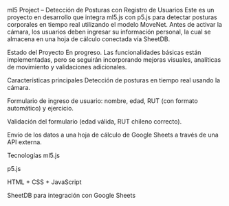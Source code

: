 ml5 Project – Detección de Posturas con Registro de Usuarios
Este es un proyecto en desarrollo que integra ml5.js con p5.js para detectar posturas corporales en tiempo real utilizando el modelo MoveNet. Antes de activar la cámara, los usuarios deben ingresar su información personal, la cual se almacena en una hoja de cálculo conectada vía SheetDB.

Estado del Proyecto
En progreso.
Las funcionalidades básicas están implementadas, pero se seguirán incorporando mejoras visuales, analíticas de movimiento y validaciones adicionales.

Características principales
Detección de posturas en tiempo real usando la cámara.

Formulario de ingreso de usuario: nombre, edad, RUT (con formato automático) y ejercicio.

Validación del formulario (edad válida, RUT chileno correcto).

Envío de los datos a una hoja de cálculo de Google Sheets a través de una API externa.

Tecnologías
ml5.js

p5.js

HTML + CSS + JavaScript

SheetDB para integración con Google Sheets